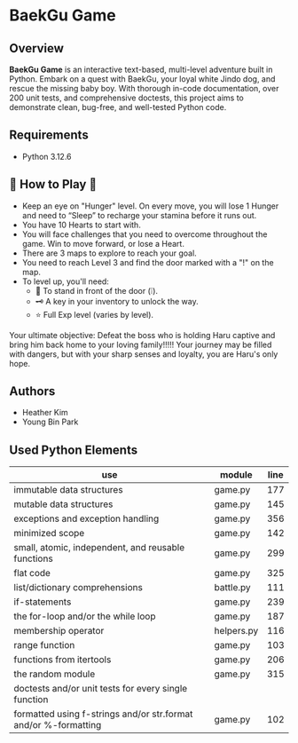 # BaekGu Game

## Overview

**BaekGu Game** is an interactive text-based, multi-level adventure built in Python. Embark on a quest with BaekGu, your
loyal white Jindo dog, and rescue the missing baby boy. With thorough in-code documentation, over 200 unit tests, and
comprehensive doctests, this project aims to demonstrate clean, bug-free, and well-tested Python code.

## Requirements

- Python 3.12.6

## 📖 How to Play 📖

- Keep an eye on "Hunger" level. On every move, you will lose 1 Hunger and need to “Sleep” to recharge your stamina
  before it runs out.
- You have 10 Hearts to start with.
- You will face challenges that you need to overcome throughout the game. Win to move forward, or lose a Heart.
- There are 3 maps to explore to reach your goal.
- You need to reach Level 3 and find the door marked with a "!" on the map.
- To level up, you'll need:
    - 🚪 To stand in front of the door (❕).
    - 🗝️ A key in your inventory to unlock the way.
    - ⭐️ Full Exp level (varies by level).

Your ultimate objective:
Defeat the boss who is holding Haru captive and bring him back home to your loving family!!!!!
Your journey may be filled with dangers, but with your sharp senses and loyalty, you are Haru's only hope.

## Authors

- Heather Kim
- Young Bin Park

## Used Python Elements

| use                                                             | module     | line |
|-----------------------------------------------------------------|------------|------|
| immutable data structures                                       | game.py    | 177  |
| mutable data structures                                         | game.py    | 145  |
| exceptions and exception handling                               | game.py    | 356  |
| minimized scope                                                 | game.py    | 142  |
| small, atomic, independent, and reusable functions              | game.py    | 299  |
| flat code                                                       | game.py    | 325  |
| list/dictionary comprehensions                                  | battle.py  | 111  |
| if-statements                                                   | game.py    | 239  |
| the for-loop and/or the while loop                              | game.py    | 187  |
| membership operator                                             | helpers.py | 116  |
| range function                                                  | game.py    | 103  |
| functions from itertools                                        | game.py    | 206  |
| the random module                                               | game.py    | 315  |
| doctests and/or unit tests for every single function            |            |      |
| formatted using f-strings and/or str.format and/or %-formatting | game.py    | 102  |

